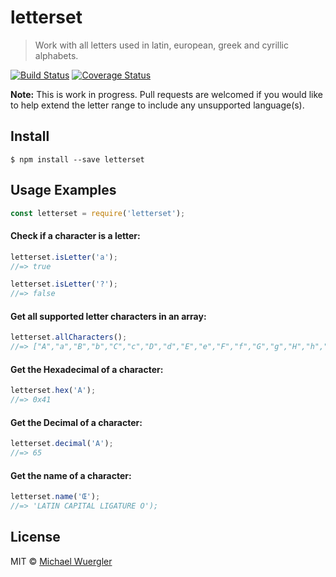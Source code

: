 # letterset 

> Work with all letters used in latin, european, greek and cyrillic alphabets.

[![Build Status](https://travis-ci.org/radiovisual/letterset.svg?branch=master)](https://travis-ci.org/radiovisual/letterset) [![Coverage Status](https://coveralls.io/repos/github/radiovisual/letterset/badge.svg?branch=master)](https://coveralls.io/github/radiovisual/letterset?branch=master)

**Note:** This is work in progress. Pull requests are welcomed if you would like to help extend the letter range to include any unsupported language(s).


## Install

```
$ npm install --save letterset
```


## Usage Examples

```js
const letterset = require('letterset');
```

#### Check if a character is a letter:

```js
letterset.isLetter('a');
//=> true

letterset.isLetter('?');
//=> false
```

#### Get all supported letter characters in an array:

```js
letterset.allCharacters();
//=> ["A","a","B","b","C","c","D","d","E","e","F","f","G","g","H","h","I","i","J","j","K","k","L","l","M","m","N","n","O","o","P","p","Q","q","R","r","S","s","T","t","U","u","V","v","W","w","X","x","Y","y","Z","z","İ","ı","Ö","ö","Ü","ü","Ç","ç","Ğ","ğ","Ş","ş","Á","á","É","é","Í","í","Ñ","ñ","Ó","ó","Ú","ú","А","а","Б","б","В","в","Г","г","Д","д","Е","е","Ж","ж","З","з","И","и","Й","й","К","к","Л","л","М","м","Н","н","О","о","П","п","Р","р","С","с","Т","т","У","у","Ф","ф","Х","х","Ц","ц","Ч","ч","Ш","ш","Щ","щ","Ъ","ъ","Ы","ы","Ь","ь","Э","э","Ю","ю","Я","я","Ă","ă","Â","â","Î","î","Ș","ș","Ț","ț","Ţ","ţ","Ą","ą","Ę","ę","Ć","ć","Ł","ł","Ń","ń","Ś","ś","Ź","ź","Ż","ż","À","à","Ã","ã","Ä","ä","Å","å","Æ","æ","È","è","Ê","ê","Ë","ë","ƒ","Ì","ì","Ï","ï","Ò","ò","Ô","ô","Õ","õ","Ø","ø","Š","š","ß","Ù","ù","Û","û","Ÿ","ÿ","Ý","ý","Ž","ž","Œ","œ","Ð","Þ","ð","þ","Ē","ē","Ī","ī","Ō","ō","Ū","ū","Α","α","Β","β","Γ","γ","Δ","δ","Ε","ε","Ζ","ζ","Η","η","Θ","θ","Ι","ι","Κ","κ","Λ","λ","Μ","μ","Ν","ν","Ξ","ξ","Ο","ο","Π","π","Ρ","ρ","Σ","σ","ς","Τ","τ","Υ","υ","Φ","φ","Χ","χ","Ψ","ψ","Ω","ω","Ě","ě","Ů","ů","Č","č","ď","ť","Ĺ","ĺ","Ň","ň","Ŕ","ŕ","Ř","ř"]
```

#### Get the Hexadecimal of a character:

```js
letterset.hex('A'); 
//=> 0x41
```

#### Get the Decimal of a character:

```js
letterset.decimal('A');
//=> 65
```

#### Get the name of a character:

```js
letterset.name('Œ');
//=> 'LATIN CAPITAL LIGATURE O');
```

## License

MIT © [Michael Wuergler](http://numetriclabs.com)
